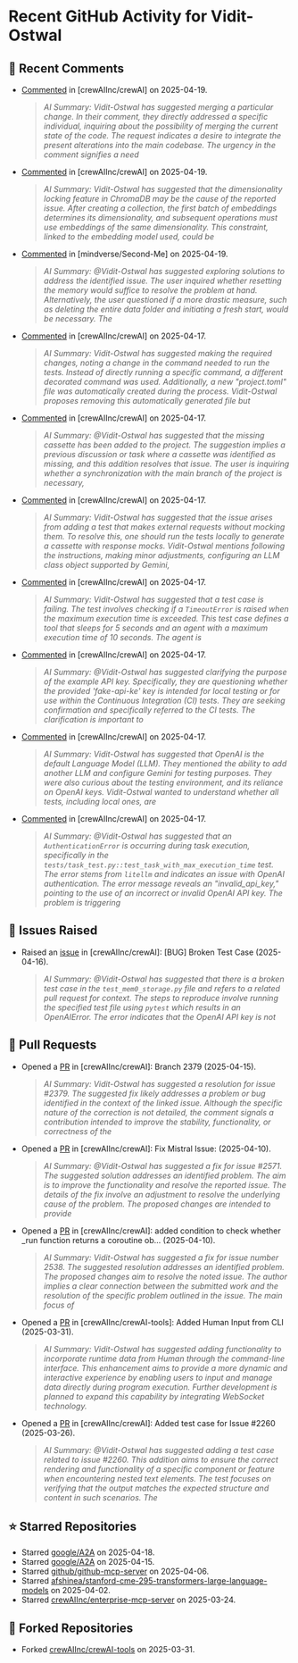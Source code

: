 # Recent GitHub Activity for Vidit-Ostwal

## 💬 Recent Comments
- [Commented](https://github.com/crewAIInc/crewAI/issues/2421#issuecomment-2816831311) in [crewAIInc/crewAI] on 2025-04-19.
  > *AI Summary: Vidit-Ostwal has suggested merging a particular change. In their comment, they directly addressed a specific individual, inquiring about the possibility of merging the current state of the code. The request indicates a desire to integrate the present alterations into the main codebase. The urgency in the comment signifies a need*
- [Commented](https://github.com/crewAIInc/crewAI/issues/2307#issuecomment-2816829318) in [crewAIInc/crewAI] on 2025-04-19.
  > *AI Summary: Vidit-Ostwal has suggested that the dimensionality locking feature in ChromaDB may be the cause of the reported issue. After creating a collection, the first batch of embeddings determines its dimensionality, and subsequent operations must use embeddings of the same dimensionality. This constraint, linked to the embedding model used, could be*
- [Commented](https://github.com/mindverse/Second-Me/issues/157#issuecomment-2816816529) in [mindverse/Second-Me] on 2025-04-19.
  > *AI Summary: @Vidit-Ostwal has suggested exploring solutions to address the identified issue. The user inquired whether resetting the memory would suffice to resolve the problem at hand. Alternatively, the user questioned if a more drastic measure, such as deleting the entire data folder and initiating a fresh start, would be necessary. The*
- [Commented](https://github.com/crewAIInc/crewAI/pull/2610#issuecomment-2813830442) in [crewAIInc/crewAI] on 2025-04-17.
  > *AI Summary: Vidit-Ostwal has suggested making the required changes, noting a change in the command needed to run the tests. Instead of directly running a specific command, a different decorated command was used. Additionally, a new "project.toml" file was automatically created during the process. Vidit-Ostwal proposes removing this automatically generated file but*
- [Commented](https://github.com/crewAIInc/crewAI/pull/2610#issuecomment-2813632282) in [crewAIInc/crewAI] on 2025-04-17.
  > *AI Summary: @Vidit-Ostwal has suggested that the missing cassette has been added to the project. The suggestion implies a previous discussion or task where a cassette was identified as missing, and this addition resolves that issue. The user is inquiring whether a synchronization with the main branch of the project is necessary,*
- [Commented](https://github.com/crewAIInc/crewAI/pull/2610#issuecomment-2813579903) in [crewAIInc/crewAI] on 2025-04-17.
  > *AI Summary: Vidit-Ostwal has suggested that the issue arises from adding a test that makes external requests without mocking them. To resolve this, one should run the tests locally to generate a cassette with response mocks. Vidit-Ostwal mentions following the instructions, making minor adjustments, configuring an LLM class object supported by Gemini,*
- [Commented](https://github.com/crewAIInc/crewAI/pull/2610#issuecomment-2812966202) in [crewAIInc/crewAI] on 2025-04-17.
  > *AI Summary: Vidit-Ostwal has suggested that a test case is failing. The test involves checking if a `TimeoutError` is raised when the maximum execution time is exceeded. This test case defines a tool that sleeps for 5 seconds and an agent with a maximum execution time of 10 seconds. The agent is*
- [Commented](https://github.com/crewAIInc/crewAI/pull/2610#issuecomment-2812964356) in [crewAIInc/crewAI] on 2025-04-17.
  > *AI Summary: @Vidit-Ostwal has suggested clarifying the purpose of the example API key. Specifically, they are questioning whether the provided 'fake-api-ke' key is intended for local testing or for use within the Continuous Integration (CI) tests. They are seeking confirmation and specifically referred to the CI tests. The clarification is important to*
- [Commented](https://github.com/crewAIInc/crewAI/pull/2610#issuecomment-2812926805) in [crewAIInc/crewAI] on 2025-04-17.
  > *AI Summary: Vidit-Ostwal has suggested that OpenAI is the default Language Model (LLM). They mentioned the ability to add another LLM and configure Gemini for testing purposes. They were also curious about the testing environment, and its reliance on OpenAI keys. Vidit-Ostwal wanted to understand whether all tests, including local ones, are*
- [Commented](https://github.com/crewAIInc/crewAI/pull/2610#issuecomment-2812885559) in [crewAIInc/crewAI] on 2025-04-17.
  > *AI Summary: @Vidit-Ostwal has suggested that an `AuthenticationError` is occurring during task execution, specifically in the `tests/task_test.py::test_task_with_max_execution_time` test. The error stems from `litellm` and indicates an issue with OpenAI authentication. The error message reveals an "invalid_api_key," pointing to the use of an incorrect or invalid OpenAI API key. The problem is triggering*

## 🐛 Issues Raised
- Raised an [issue](https://github.com/crewAIInc/crewAI/issues/2616) in [crewAIInc/crewAI]: [BUG] Broken Test Case (2025-04-16).
  > *AI Summary: @Vidit-Ostwal has suggested that there is a broken test case in the `test_mem0_storage.py` file and refers to a related pull request for context. The steps to reproduce involve running the specified test file using `pytest` which results in an OpenAIError. The error indicates that the OpenAI API key is not*

## 🚀 Pull Requests
- Opened a [PR](https://github.com/crewAIInc/crewAI/pull/2610) in [crewAIInc/crewAI]: Branch 2379 (2025-04-15).
  > *AI Summary: Vidit-Ostwal has suggested a resolution for issue #2379. The suggested fix likely addresses a problem or bug identified in the context of the linked issue. Although the specific nature of the correction is not detailed, the comment signals a contribution intended to improve the stability, functionality, or correctness of the*
- Opened a [PR](https://github.com/crewAIInc/crewAI/pull/2580) in [crewAIInc/crewAI]: Fix Mistral Issue: (2025-04-10).
  > *AI Summary: @Vidit-Ostwal has suggested a fix for issue #2571. The suggested solution addresses an identified problem. The aim is to improve the functionality and resolve the reported issue. The details of the fix involve an adjustment to resolve the underlying cause of the problem. The proposed changes are intended to provide*
- Opened a [PR](https://github.com/crewAIInc/crewAI/pull/2570) in [crewAIInc/crewAI]: added condition to check whether _run function returns a coroutine ob… (2025-04-10).
  > *AI Summary: Vidit-Ostwal has suggested a fix for issue number 2538. The suggested resolution addresses an identified problem. The proposed changes aim to resolve the noted issue. The author implies a clear connection between the submitted work and the resolution of the specific problem outlined in the issue. The main focus of*
- Opened a [PR](https://github.com/crewAIInc/crewAI-tools/pull/251) in [crewAIInc/crewAI-tools]: Added Human Input from CLI (2025-03-31).
  > *AI Summary: Vidit-Ostwal has suggested adding functionality to incorporate runtime data from Human through the command-line interface. This enhancement aims to provide a more dynamic and interactive experience by enabling users to input and manage data directly during program execution. Further development is planned to expand this capability by integrating WebSocket technology.*
- Opened a [PR](https://github.com/crewAIInc/crewAI/pull/2484) in [crewAIInc/crewAI]: Added test case for Issue #2260 (2025-03-26).
  > *AI Summary: @Vidit-Ostwal has suggested adding a test case related to issue #2260. This addition aims to ensure the correct rendering and functionality of a specific component or feature when encountering nested text elements. The test focuses on verifying that the output matches the expected structure and content in such scenarios. The*

## ⭐ Starred Repositories
- Starred [google/A2A](https://github.com/google/A2A) on 2025-04-18.
- Starred [google/A2A](https://github.com/google/A2A) on 2025-04-15.
- Starred [github/github-mcp-server](https://github.com/github/github-mcp-server) on 2025-04-06.
- Starred [afshinea/stanford-cme-295-transformers-large-language-models](https://github.com/afshinea/stanford-cme-295-transformers-large-language-models) on 2025-04-02.
- Starred [crewAIInc/enterprise-mcp-server](https://github.com/crewAIInc/enterprise-mcp-server) on 2025-03-24.

## 🍴 Forked Repositories
- Forked [crewAIInc/crewAI-tools](https://github.com/Vidit-Ostwal/crewAI-tools) on 2025-03-31.
